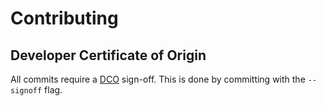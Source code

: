 # Contributing

## Developer Certificate of Origin

All commits require a [DCO](https://developercertificate.org/) sign-off.
This is done by committing with the `--signoff` flag.